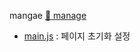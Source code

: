 mangae [:link: manage](https://github.com/leeyh77777/manage_new)
* [main.js](https://github.com/leeyh77777/FanSite/blob/main/fansite_vue/src/main.js)
: 페이지 초기화 설정
